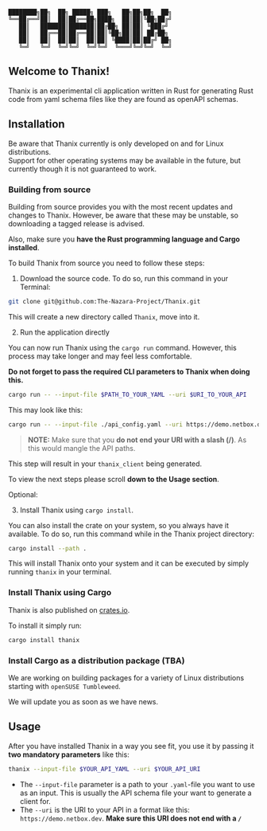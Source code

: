 ```
████████╗██╗  ██╗ █████╗ ███╗   ██╗██╗██╗  ██╗
╚══██╔══╝██║  ██║██╔══██╗████╗  ██║██║╚██╗██╔╝
   ██║   ███████║███████║██╔██╗ ██║██║ ╚███╔╝
   ██║   ██╔══██║██╔══██║██║╚██╗██║██║ ██╔██╗
   ██║   ██║  ██║██║  ██║██║ ╚████║██║██╔╝ ██╗
   ╚═╝   ╚═╝  ╚═╝╚═╝  ╚═╝╚═╝  ╚═══╝╚═╝╚═╝  ╚═╝

```

## Welcome to Thanix!

Thanix is an experimental cli application written in Rust for generating Rust code from yaml schema files like they are
found as openAPI schemas.

## Installation

Be aware that Thanix currently is only developed on and for Linux distributions.<br>
Support for other operating systems may be available in the future, but currently though it is not guaranteed to work.

### Building from source

Building from source provides you with the most recent updates and changes to Thanix. However, be aware that these
may be unstable, so downloading a tagged release is advised.

Also, make sure you **have the Rust programming language and Cargo installed**.

To build Thanix from source you need to follow these steps:

1. Download the source code. To do so, run this command in your Terminal:

```bash
git clone git@github.com:The-Nazara-Project/Thanix.git
```

This will create a new directory called `Thanix`, move into it.

2. Run the application directly

You can now run Thanix using the `cargo run` command. However, this process may take longer and may feel less
comfortable.

**Do not forget to pass the required CLI parameters to Thanix when doing this.**

```bash
cargo run -- --input-file $PATH_TO_YOUR_YAML --uri $URI_TO_YOUR_API
```

This may look like this:

```bash
cargo run -- --input-file ./api_config.yaml --uri https://demo.netbox.dev
```

> **NOTE:** Make sure that you **do not end your URI with a slash (/)**. As this would mangle the API paths.

This step will result in your `thanix_client` being generated.

To view the next steps please scroll **down to the Usage section**.

Optional:

3. Install Thanix using `cargo install`.

You can also install the crate on your system, so you always have it available.
To do so, run this command while in the Thanix project directory:

```bash
cargo install --path .
```

This will install Thanix onto your system and it can be executed by simply running `thanix` in your terminal.

### Install Thanix using Cargo

Thanix is also published on [crates.io](https://crates.io).

To install it simply run:

```bash
cargo install thanix
```

### Install Cargo as a distribution package (TBA)

We are working on building packages for a variety of Linux distributions starting with `openSUSE Tumbleweed`.

We will update you as soon as we have news.

## Usage

After you have installed Thanix in a way you see fit, you use it by passing it **two mandatory parameters** like this:

```bash
thanix --input-file $YOUR_API_YAML --uri $YOUR_API_URI
```

- The `--input-file` parameter is a path to your `.yaml`-file you want to use as an input. This is usually the API
  schema file your want to generate a client for.
- The `--uri` is the URI to your API in a format like this: `https://demo.netbox.dev`.
  **Make sure this URI does not end with a `/`**